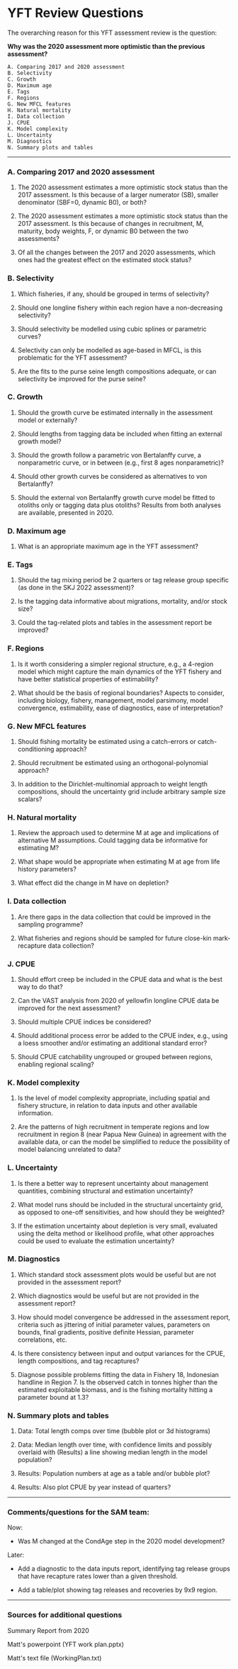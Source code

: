 # YFT Review Questions

The overarching reason for this YFT assessment review is the question:

**Why was the 2020 assessment more optimistic than the previous assessment?**

```
A. Comparing 2017 and 2020 assessment
B. Selectivity
C. Growth
D. Maximum age
E. Tags
F. Regions
G. New MFCL features
H. Natural mortality
I. Data collection
J. CPUE
K. Model complexity
L. Uncertainty
M. Diagnostics
N. Summary plots and tables
```

---

### A. Comparing 2017 and 2020 assessment

1. The 2020 assessment estimates a more optimistic stock status than the 2017
   assessment. Is this because of a larger numerator (SB), smaller denominator
   (SBF=0, dynamic B0), or both?

2. The 2020 assessment estimates a more optimistic stock status than the 2017
   assessment. Is this because of changes in recruitment, M, maturity, body
   weights, F, or dynamic B0 between the two assessments?

3. Of all the changes between the 2017 and 2020 assessments, which ones had the
   greatest effect on the estimated stock status?

### B. Selectivity

1. Which fisheries, if any, should be grouped in terms of selectivity?

2. Should one longline fishery within each region have a non-decreasing
   selectivity?

3. Should selectivity be modelled using cubic splines or parametric curves?

4. Selectivity can only be modelled as age-based in MFCL, is this problematic
   for the YFT assessment?

5. Are the fits to the purse seine length compositions adequate, or can
   selectivity be improved for the purse seine?

### C. Growth

1. Should the growth curve be estimated internally in the assessment model or
   externally?

2. Should lengths from tagging data be included when fitting an external growth
   model?

3. Should the growth follow a parametric von Bertalanffy curve, a nonparametric
   curve, or in between (e.g., first 8 ages nonparametric)?

4. Should other growth curves be considered as alternatives to von Bertalanffy?

5. Should the external von Bertalanffy growth curve model be fitted to otoliths
   only or tagging data plus otoliths? Results from both analyses are available,
   presented in 2020.

### D. Maximum age

1. What is an appropriate maximum age in the YFT assessment?

### E. Tags

1. Should the tag mixing period be 2 quarters or tag release group specific (as
   done in the SKJ 2022 assessment)?

2. Is the tagging data informative about migrations, mortality, and/or stock
   size?

3. Could the tag-related plots and tables in the assessment report be improved?

### F. Regions

1. Is it worth considering a simpler regional structure, e.g., a 4-region model
   which might capture the main dynamics of the YFT fishery and have better
   statistical properties of estimability?

2. What should be the basis of regional boundaries? Aspects to consider,
   including biology, fishery, management, model parsimony, model convergence,
   estimability, ease of diagnostics, ease of interpretation?

### G. New MFCL features

1. Should fishing mortality be estimated using a catch-errors or
   catch-conditioning approach?

2. Should recruitment be estimated using an orthogonal-polynomial approach?

3. In addition to the Dirichlet-multinomial approach to weight length
   compositions, should the uncertainty grid include arbitrary sample size
   scalars?

### H. Natural mortality

1. Review the approach used to determine M at age and implications of
   alternative M assumptions. Could tagging data be informative for estimating
   M?

2. What shape would be appropriate when estimating M at age from life history
   parameters?

3. What effect did the change in M have on depletion?

### I. Data collection

1. Are there gaps in the data collection that could be improved in the sampling
   programme?

2. What fisheries and regions should be sampled for future close-kin
   mark-recapture data collection?

### J. CPUE

1. Should effort creep be included in the CPUE data and what is the best way to
   do that?

2. Can the VAST analysis from 2020 of yellowfin longline CPUE data be improved
   for the next assessment?

3. Should multiple CPUE indices be considered?

4. Should additional process error be added to the CPUE index, e.g., using a
   loess smoother and/or estimating an additional standard error?

5. Should CPUE catchability ungrouped or grouped between regions, enabling
   regional scaling?

### K. Model complexity

1. Is the level of model complexity appropriate, including spatial and fishery
   structure, in relation to data inputs and other available information.

2. Are the patterns of high recruitment in temperate regions and low recruitment
   in region 8 (near Papua New Guinea) in agreement with the available data, or
   can the model be simplified to reduce the possibility of model balancing
   unrelated to data?

### L. Uncertainty

1. Is there a better way to represent uncertainty about management quantities,
   combining structural and estimation uncertainty?

2. What model runs should be included in the structural uncertainty grid, as
   opposed to one-off sensitivities, and how should they be weighted?

3. If the estimation uncertainty about depletion is very small, evaluated using
   the delta method or likelihood profile, what other approaches could be used
   to evaluate the estimation uncertainty?

### M. Diagnostics

1. Which standard stock assessment plots would be useful but are not provided in
   the assessment report?

2. Which diagnostics would be useful but are not provided in the assessment
   report?

3. How should model convergence be addressed in the assessment report, criteria
   such as jittering of initial parameter values, parameters on bounds, final
   gradients, positive definite Hessian, parameter correlations, etc.

4. Is there consistency between input and output variances for the CPUE, length
   compositions, and tag recaptures?

5. Diagnose possible problems fitting the data in Fishery 18, Indonesian
   handline in Region 7. Is the observed catch in tonnes higher than the
   estimated exploitable biomass, and is the fishing mortality hitting a
   parameter bound at 1.3?

### N. Summary plots and tables

1. Data: Total length comps over time (bubble plot or 3d histograms)

2. Data: Median length over time, with confidence limits and possibly overlaid
   with (Results) a line showing median length in the model population?

3. Results: Population numbers at age as a table and/or bubble plot?

4. Results: Also plot CPUE by year instead of quarters?

---

### Comments/questions for the SAM team:

Now:

- Was M changed at the CondAge step in the 2020 model development?

Later:

- Add a diagnostic to the data inputs report, identifying tag release groups
  that have recapture rates lower than a given threshold.

- Add a table/plot showing tag releases and recoveries by 9x9 region.

---

### Sources for additional questions

Summary Report from 2020

Matt's powerpoint (YFT work plan.pptx)

Matt's text file (WorkingPlan.txt)
